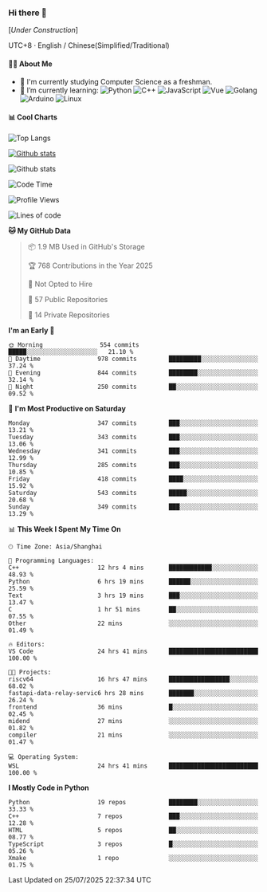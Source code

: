 ### Hi there 👋

\[*Under Construction*\]

UTC+8 · English / Chinese(Simplified/Traditional)

<!--
**NoNormalCreeper/NoNormalCreeper** is a ✨ _special_ ✨ repository because its `README.md` (this file) appears on your GitHub profile.

Here are some ideas to get you started:

- 🔭 I’m currently working on ...
- 🌱 I’m currently learning ...
- 👯 I’m looking to collaborate on ...
- 🤔 I’m looking for help with ...
- 💬 Ask me about ...
- 📫 How to reach me: ...
- 😄 Pronouns: ...
- ⚡ Fun fact: ...
-->

#### 👩‍💻 About Me

- 🏫 I'm currently studying Computer Science as a freshman.
- 🌱 I’m currently learning: 
![Python](https://img.shields.io/badge/-Python-blue?style=flat-square&logo=Python&logoColor=fff)
![C++](https://img.shields.io/badge/-C%2B%2B-00599C?style=flat-square&logo=C%2B%2B&logoColor=fff)
![JavaScript](https://img.shields.io/badge/-JavaScript-ffca18?style=flat-square&logo=JavaScript&logoColor=fff)
![Vue](https://img.shields.io/badge/-Vue-4FC08D?style=flat-square&logo=Vue.js&logoColor=fff)
![Golang](https://img.shields.io/badge/-Go-007d9c?style=flat-square&logo=Go&logoColor=fff)
![Arduino](https://img.shields.io/badge/-Arduino-00979D?style=flat-square&logo=Arduino&logoColor=fff)
![Linux](https://img.shields.io/badge/-Linux-FCC624?style=flat-square&logo=Linux&logoColor=fff)

#### 📊 Cool Charts

![Top Langs](https://readme-stats-zeta-six.vercel.app/api/top-langs/?username=NoNormalCreeper&layout=compact)

[![Github stats](https://readme-stats-zeta-six.vercel.app/api?username=NoNormalCreeper&show=reviews,discussions_started,discussions_answered,prs_merged,prs_merged_percentage)](https://github.com/anuraghazra/github-readme-stats)

![Github stats](https://github-profile-trophy.vercel.app/?username=NoNormalCreeper)


<!--START_SECTION:waka-->
![Code Time](http://img.shields.io/badge/Code%20Time-688%20hrs%202%20mins-blue)

![Profile Views](http://img.shields.io/badge/Profile%20Views-0-blue)

![Lines of code](https://img.shields.io/badge/From%20Hello%20World%20I%27ve%20Written-4.2%20million%20lines%20of%20code-blue)

**🐱 My GitHub Data** 

> 📦 1.9 MB Used in GitHub's Storage 
 > 
> 🏆 768 Contributions in the Year 2025
 > 
> 🚫 Not Opted to Hire
 > 
> 📜 57 Public Repositories 
 > 
> 🔑 14 Private Repositories 
 > 
**I'm an Early 🐤** 

```text
🌞 Morning                554 commits         █████░░░░░░░░░░░░░░░░░░░░   21.10 % 
🌆 Daytime                978 commits         █████████░░░░░░░░░░░░░░░░   37.24 % 
🌃 Evening                844 commits         ████████░░░░░░░░░░░░░░░░░   32.14 % 
🌙 Night                  250 commits         ██░░░░░░░░░░░░░░░░░░░░░░░   09.52 % 
```
📅 **I'm Most Productive on Saturday** 

```text
Monday                   347 commits         ███░░░░░░░░░░░░░░░░░░░░░░   13.21 % 
Tuesday                  343 commits         ███░░░░░░░░░░░░░░░░░░░░░░   13.06 % 
Wednesday                341 commits         ███░░░░░░░░░░░░░░░░░░░░░░   12.99 % 
Thursday                 285 commits         ███░░░░░░░░░░░░░░░░░░░░░░   10.85 % 
Friday                   418 commits         ████░░░░░░░░░░░░░░░░░░░░░   15.92 % 
Saturday                 543 commits         █████░░░░░░░░░░░░░░░░░░░░   20.68 % 
Sunday                   349 commits         ███░░░░░░░░░░░░░░░░░░░░░░   13.29 % 
```


📊 **This Week I Spent My Time On** 

```text
🕑︎ Time Zone: Asia/Shanghai

💬 Programming Languages: 
C++                      12 hrs 4 mins       ████████████░░░░░░░░░░░░░   48.93 % 
Python                   6 hrs 19 mins       ██████░░░░░░░░░░░░░░░░░░░   25.59 % 
Text                     3 hrs 19 mins       ███░░░░░░░░░░░░░░░░░░░░░░   13.47 % 
C                        1 hr 51 mins        ██░░░░░░░░░░░░░░░░░░░░░░░   07.55 % 
Other                    22 mins             ░░░░░░░░░░░░░░░░░░░░░░░░░   01.49 % 

🔥 Editors: 
VS Code                  24 hrs 41 mins      █████████████████████████   100.00 % 

🐱‍💻 Projects: 
riscv64                  16 hrs 47 mins      █████████████████░░░░░░░░   68.02 % 
fastapi-data-relay-servic6 hrs 28 mins       ███████░░░░░░░░░░░░░░░░░░   26.24 % 
frontend                 36 mins             █░░░░░░░░░░░░░░░░░░░░░░░░   02.45 % 
midend                   27 mins             ░░░░░░░░░░░░░░░░░░░░░░░░░   01.82 % 
compiler                 21 mins             ░░░░░░░░░░░░░░░░░░░░░░░░░   01.47 % 

💻 Operating System: 
WSL                      24 hrs 41 mins      █████████████████████████   100.00 % 
```

**I Mostly Code in Python** 

```text
Python                   19 repos            ████████░░░░░░░░░░░░░░░░░   33.33 % 
C++                      7 repos             ███░░░░░░░░░░░░░░░░░░░░░░   12.28 % 
HTML                     5 repos             ██░░░░░░░░░░░░░░░░░░░░░░░   08.77 % 
TypeScript               3 repos             █░░░░░░░░░░░░░░░░░░░░░░░░   05.26 % 
Xmake                    1 repo              ░░░░░░░░░░░░░░░░░░░░░░░░░   01.75 % 
```




 Last Updated on 25/07/2025 22:37:34 UTC
<!--END_SECTION:waka-->

